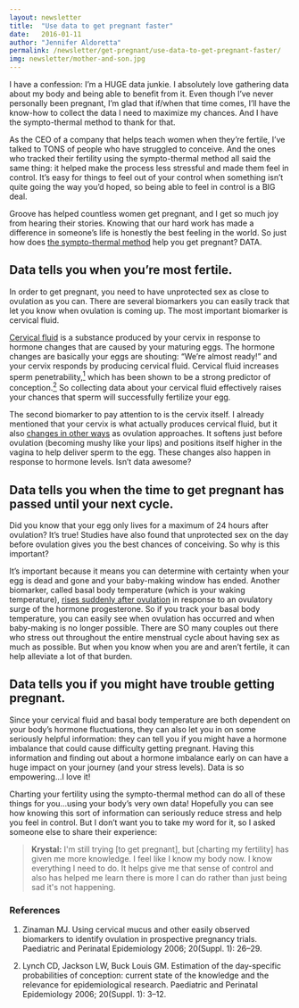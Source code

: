 ```yaml
---
layout: newsletter
title:  "Use data to get pregnant faster"
date:   2016-01-11
author: "Jennifer Aldoretta"
permalink: /newsletter/get-pregnant/use-data-to-get-pregnant-faster/
img: newsletter/mother-and-son.jpg
---
```


I have a confession: I&rsquo;m a HUGE data junkie. I absolutely love gathering data about my body and being able to benefit from it. Even though I&rsquo;ve never personally been pregnant, I&rsquo;m glad that if/when that time comes, I&rsquo;ll have the know-how to collect the data I need to maximize my chances. And I have the sympto-thermal method to thank for that.

As the CEO of a company that helps teach women when they&rsquo;re fertile, I&rsquo;ve talked to TONS of people who have struggled to conceive. And the ones who tracked their fertility using the sympto-thermal method all said the same thing: it helped make the process less stressful and made them feel in control. It&rsquo;s easy for things to feel out of your control when something isn&rsquo;t quite going the way you&rsquo;d hoped, so being able to feel in control is a BIG deal.

Groove has helped countless women get pregnant, and I get so much joy from hearing their stories. Knowing that our hard work has made a difference in someone&rsquo;s life is honestly the best feeling in the world. So just how does <a class="text-link" href="http://www.readytogroove.com/blog/2015/01/16/the-sympto-thermal-method-of-fertility-awareness-an-overview/">the sympto-thermal method</a> help you get pregnant? DATA. 

## Data tells you when you&rsquo;re most fertile. ##

In order to get pregnant, you need to have unprotected sex as close to ovulation as you can. There are several biomarkers you can easily track that let you know when ovulation is coming up. The most important biomarker is cervical fluid.

<a class="text-link" href="http://www.readytogroove.com/blog/2014/12/05/how-cervical-fluid-helps-you-get-pregnant-or-not/">Cervical fluid</a> is a substance produced by your cervix in response to hormone changes that are caused by your maturing eggs. The hormone changes are basically your eggs are shouting: &ldquo;We&rsquo;re almost ready!&rdquo; and your cervix responds by producing cervical fluid. Cervical fluid increases sperm penetrability,<a class="text-link" href="#references"><sup>1</sup></a> which has been shown to be a strong predictor of conception.<a class="text-link" href="#references"><sup>2</sup></a> So collecting data about your cervical fluid effectively raises your chances that sperm will successfully fertilize your egg. 

The second biomarker to pay attention to is the cervix itself. I already mentioned that your cervix is what actually produces cervical fluid, but it also <a class="text-link" href="http://www.readytogroove.com/the-cycle/chapter-6-hormone-changes-and-fertility-signals/#what-is-cervical-position">changes in other ways</a> as ovulation approaches. It softens just before ovulation (becoming mushy like your lips) and positions itself higher in the vagina to help deliver sperm to the egg. These changes also happen in response to hormone levels. Isn&rsquo;t data awesome?

## Data tells you when the time to get pregnant has passed until your next cycle. ##

Did you know that your egg only lives for a maximum of 24 hours after ovulation? It&rsquo;s true! Studies have also found that unprotected sex on the day before ovulation gives you the best chances of conceiving. So why is this important?

It&rsquo;s important because it means you can determine with certainty when your egg is dead and gone and your baby-making window has ended. Another biomarker, called basal body temperature (which is your waking temperature), <a class="text-link" href="http://www.readytogroove.com/img/book/sympto-thermal-fertility-awareness-method-basal-body-temperature-pattern-confirm-ovulation-chart.jpg">rises suddenly after ovulation</a> in response to an ovulatory surge of the hormone progesterone. So if you track your basal body temperature, you can easily see when ovulation has occurred and when baby-making is no longer possible. There are SO many couples out there who stress out throughout the entire menstrual cycle about having sex as much as possible. But when you know when you are and aren&rsquo;t fertile, it can help alleviate a lot of that burden.

## Data tells you if you might have trouble getting pregnant. ##

Since your cervical fluid and basal body temperature are both dependent on your body&rsquo;s hormone fluctuations, they can also let you in on some seriously helpful information: they can tell you if you might have a hormone imbalance that could cause difficulty getting pregnant. Having this information and finding out about a hormone imbalance early on can have a huge impact on your journey (and your stress levels). Data is so empowering...I love it!

Charting your fertility using the sympto-thermal method can do all of these things for you...using your body&rsquo;s very own data! Hopefully you can see how knowing this sort of information can seriously reduce stress and help you feel in control. But I don&rsquo;t want you to take my word for it, so I asked someone else to share their experience:

>**Krystal:** I'm still trying [to get pregnant], but [charting my fertility] has given me more knowledge. I feel like I know my body now. I know everything I need to do. It helps give me that sense of control and also has helped me learn there is more I can do rather than just being sad it's not happening.

### <a name="references">References</a> ###

1. Zinaman MJ. Using cervical mucus and other easily observed biomarkers to identify ovulation in prospective pregnancy trials. Paediatric and Perinatal Epidemiology 2006; 20(Suppl. 1): 26–29.

2. Lynch CD, Jackson LW, Buck Louis GM. Estimation of the day-specific probabilities of conception: current state of the knowledge and the relevance for epidemiological research. Paediatric and Perinatal Epidemiology 2006; 20(Suppl. 1): 3–12.